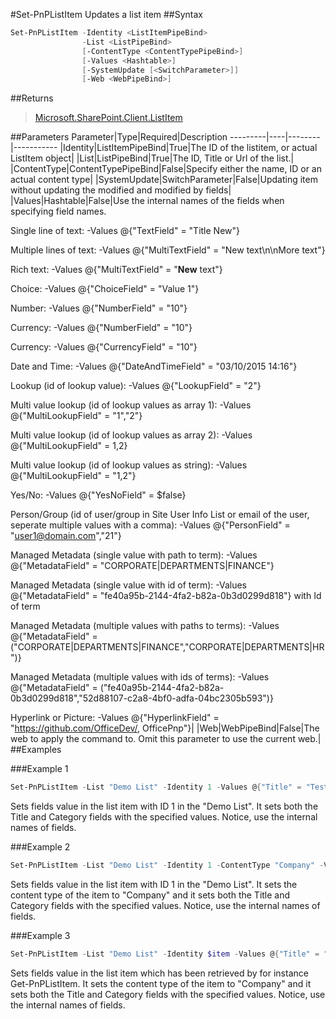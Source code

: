 #Set-PnPListItem
Updates a list item
##Syntax
```powershell
Set-PnPListItem -Identity <ListItemPipeBind>
                -List <ListPipeBind>
                [-ContentType <ContentTypePipeBind>]
                [-Values <Hashtable>]
                [-SystemUpdate [<SwitchParameter>]]
                [-Web <WebPipeBind>]
```


##Returns
>[Microsoft.SharePoint.Client.ListItem](https://msdn.microsoft.com/en-us/library/microsoft.sharepoint.client.listitem.aspx)

##Parameters
Parameter|Type|Required|Description
---------|----|--------|-----------
|Identity|ListItemPipeBind|True|The ID of the listitem, or actual ListItem object|
|List|ListPipeBind|True|The ID, Title or Url of the list.|
|ContentType|ContentTypePipeBind|False|Specify either the name, ID or an actual content type|
|SystemUpdate|SwitchParameter|False|Updating item without updating the modified and modified by fields|
|Values|Hashtable|False|Use the internal names of the fields when specifying field names.

Single line of text: -Values @{"TextField" = "Title New"}

Multiple lines of text: -Values @{"MultiTextField" = "New text\n\nMore text"}

Rich text: -Values @{"MultiTextField" = "<strong>New</strong> text"}

Choice: -Values @{"ChoiceField" = "Value 1"}

Number: -Values @{"NumberField" = "10"}

Currency: -Values @{"NumberField" = "10"}

Currency: -Values @{"CurrencyField" = "10"}

Date and Time: -Values @{"DateAndTimeField" = "03/10/2015 14:16"}

Lookup (id of lookup value): -Values @{"LookupField" = "2"}

Multi value lookup (id of lookup values as array 1): -Values @{"MultiLookupField" = "1","2"}

Multi value lookup (id of lookup values as array 2): -Values @{"MultiLookupField" = 1,2}

Multi value lookup (id of lookup values as string): -Values @{"MultiLookupField" = "1,2"}

Yes/No: -Values @{"YesNoField" = $false}

Person/Group (id of user/group in Site User Info List or email of the user, seperate multiple values with a comma): -Values @{"PersonField" = "user1@domain.com","21"}

Managed Metadata (single value with path to term): -Values @{"MetadataField" = "CORPORATE|DEPARTMENTS|FINANCE"}

Managed Metadata (single value with id of term): -Values @{"MetadataField" = "fe40a95b-2144-4fa2-b82a-0b3d0299d818"} with Id of term

Managed Metadata (multiple values with paths to terms): -Values @{"MetadataField" = ("CORPORATE|DEPARTMENTS|FINANCE","CORPORATE|DEPARTMENTS|HR")}

Managed Metadata (multiple values with ids of terms): -Values @{"MetadataField" = ("fe40a95b-2144-4fa2-b82a-0b3d0299d818","52d88107-c2a8-4bf0-adfa-04bc2305b593")}

Hyperlink or Picture: -Values @{"HyperlinkField" = "https://github.com/OfficeDev/, OfficePnp"}|
|Web|WebPipeBind|False|The web to apply the command to. Omit this parameter to use the current web.|
##Examples

###Example 1
```powershell
Set-PnPListItem -List "Demo List" -Identity 1 -Values @{"Title" = "Test Title"; "Category"="Test Category"}
```
Sets fields value in the list item with ID 1 in the "Demo List". It sets both the Title and Category fields with the specified values. Notice, use the internal names of fields.

###Example 2
```powershell
Set-PnPListItem -List "Demo List" -Identity 1 -ContentType "Company" -Values @{"Title" = "Test Title"; "Category"="Test Category"}
```
Sets fields value in the list item with ID 1 in the "Demo List". It sets the content type of the item to "Company" and it sets both the Title and Category fields with the specified values. Notice, use the internal names of fields.

###Example 3
```powershell
Set-PnPListItem -List "Demo List" -Identity $item -Values @{"Title" = "Test Title"; "Category"="Test Category"}
```
Sets fields value in the list item which has been retrieved by for instance Get-PnPListItem. It sets the content type of the item to "Company" and it sets both the Title and Category fields with the specified values. Notice, use the internal names of fields.
